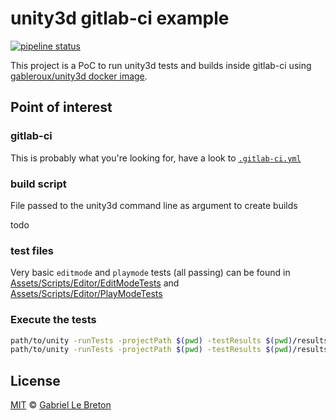 # unity3d gitlab-ci example

[![pipeline status](https://gitlab.com/gableroux/unity3d-gitlab-ci-example/badges/master/pipeline.svg)](https://gitlab.com/gableroux/unity3d-gitlab-ci-example/commits/master)

This project is a PoC to run unity3d tests and builds inside gitlab-ci using [gableroux/unity3d docker image](https://hub.docker.com/r/gableroux/unity3d/).

## Point of interest

### gitlab-ci

This is probably what you're looking for, have a look to [`.gitlab-ci.yml`](.gitlab-ci.yml)

### build script

File passed to the unity3d command line as argument to create builds

todo

### test files

Very basic `editmode` and `playmode` tests (all passing) can be found in [Assets/Scripts/Editor/EditModeTests](Assets/Scripts/Editor/EditModeTests) and [Assets/Scripts/Editor/PlayModeTests](Assets/Scripts/Editor/PlayModeTests)

### Execute the tests

```bash
path/to/unity -runTests -projectPath $(pwd) -testResults $(pwd)/results.xml -testPlatform editmode
path/to/unity -runTests -projectPath $(pwd) -testResults $(pwd)/results.xml -testPlatform playmode
```

## License

[MIT](LICENSE.md) © [Gabriel Le Breton](https://gableroux.com)
